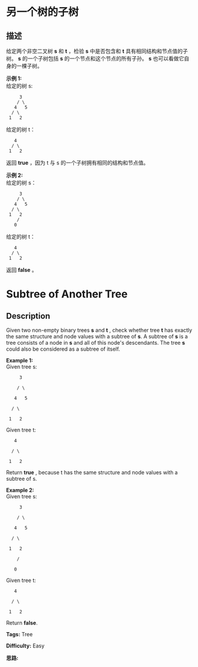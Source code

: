 # 另一个树的子树

## 描述

给定两个非空二叉树 **s** 和 **t** ，检验  **s** 中是否包含和 **t** 具有相同结构和节点值的子树。 **s** 的一个子树包括 **s** 的一个节点和这个节点的所有子孙。 **s** 也可以看做它自身的一棵子树。

**示例 1:**  
给定的树 s:

    
    
         3
        / \
       4   5
      / \
     1   2
    

给定的树 t：

    
    
       4 
      / \
     1   2
    

返回 **true** ，因为 t 与 s 的一个子树拥有相同的结构和节点值。

**示例 2:**  
给定的树 s：

    
    
         3
        / \
       4   5
      / \
     1   2
        /
       0
    

给定的树 t：

    
    
       4
      / \
     1   2
    

返回 **false** 。



# Subtree of Another Tree

## Description



Given two non-empty binary trees **s** and **t** , check whether tree **t** has exactly the same structure and node values with a subtree of **s**. A subtree of **s** is a tree consists of a node in **s** and all of this node's descendants. The tree **s** could also be considered as a subtree of itself.

**Example 1:**  
Given tree s:

    
    
         3
        / \
       4   5
      / \
     1   2
    

Given tree t:

    
    
       4 
      / \
     1   2
    

Return **true** , because t has the same structure and node values with a subtree of s.

**Example 2:**  
Given tree s:

    
    
         3
        / \
       4   5
      / \
     1   2
        /
       0
    

Given tree t:

    
    
       4
      / \
     1   2
    

Return **false**.


**Tags:** Tree

**Difficulty:** Easy

**思路:**
